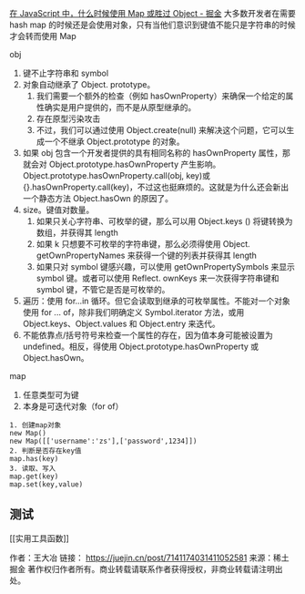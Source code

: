 [在 JavaScript 中，什么时候使用 Map 或胜过 Object - 掘金](https://juejin.cn/post/7141174031411052581?utm_source=ug_by_post)
大多数开发者在需要 hash map 的时候还是会使用对象，只有当他们意识到键值不能只是字符串的时候才会转而使用 Map

obj
1. 键不止字符串和 symbol
2. 对象自动继承了 Object. prototype。
	1. 我们需要一个额外的检查（例如 hasOwnProperty）来确保一个给定的属性确实是用户提供的，而不是从原型继承的。
	2. 存在原型污染攻击
	3. 不过，我们可以通过使用 Object.create(null) 来解决这个问题，它可以生成一个不继承 Object.prototype 的对象。
3. 如果 obj 包含一个开发者提供的具有相同名称的 hasOwnProperty 属性，那就会对 Object.prototype.hasOwnProperty 产生影响。Object.prototype.hasOwnProperty.call(obj, key)或{}.hasOwnProperty.call(key)，不过这也挺麻烦的。这就是为什么还会新出一个静态方法 Object.hasOwn 的原因了。
4. size。键值对数量。
	1. 如果只关心字符串、可枚举的键，那么可以用 Object.keys () 将键转换为数组，并获得其 length
	2. 如果 k 只想要不可枚举的字符串键，那么必须得使用 Object. getOwnPropertyNames 来获得一个键的列表并获得其 length
	3. 如果只对 symbol  键感兴趣，可以使用 getOwnPropertySymbols 来显示 symbol  键。或者可以使用 Reflect. ownKeys 来一次获得字符串键和 symbol  键，不管它是否是可枚举的。
5. 遍历：使用 for...in 循环。但它会读取到继承的可枚举属性。不能对一个对象使用 for ... of，除非我们明确定义 Symbol.iterator 方法，或用 Object.keys、Object.values 和 Object.entry 来迭代。
6. 不能依靠点/括号符号来检查一个属性的存在，因为值本身可能被设置为 undefined。相反，得使用 Object.prototype.hasOwnProperty 或 Object.hasOwn。

map
1. 任意类型可为键
2. 本身是可迭代对象（for of）
```
1. 创建map对象
new Map()
new Map([['username':'zs'],['password',1234]])
2. 判断是否存在key值
map.has(key)
3. 读取、写入
map.get(key)
map.set(key,value)
```
## 测试
[[实用工具函数]]

作者：王大冶
链接： https://juejin.cn/post/7141174031411052581
来源：稀土掘金
著作权归作者所有。商业转载请联系作者获得授权，非商业转载请注明出处。